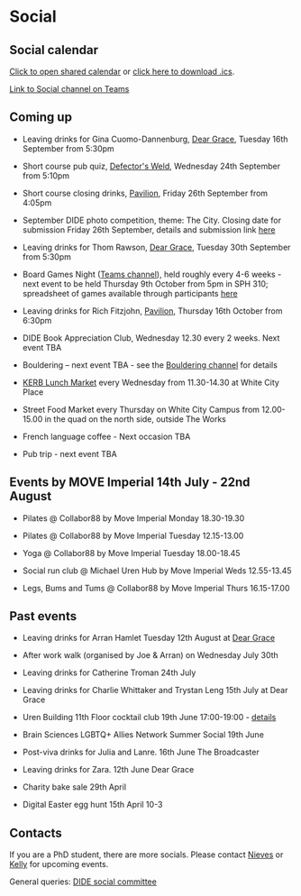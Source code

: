 # Social

## Social calendar

[Click to open shared calendar](https://outlook.office365.com/owa/calendar/d3495141dd604a45b1a70bcec775574c@imperial.ac.uk/96f193142b4a41d9a6e4946634663c5817212224041536648077/calendar.html) or [click here to download .ics](https://outlook.office365.com/owa/calendar/d3495141dd604a45b1a70bcec775574c@imperial.ac.uk/96f193142b4a41d9a6e4946634663c5817212224041536648077/calendar.ics).

[Link to Social channel on Teams](https://teams.microsoft.com/l/channel/19%3Afe29e82660f74575a9d515de83d01afa%40thread.tacv2/Social?groupId=ba231111-1572-42ae-981e-c8bc7aa681ef&tenantId=2b897507-ee8c-4575-830b-4f8267c3d307)

## Coming up

* Leaving drinks for Gina Cuomo-Dannenburg, [Dear Grace](https://www.deargracelondon.co.uk/), Tuesday 16th September from 5:30pm

* Short course pub quiz, [Defector's Weld](https://www.defectors-weld.co.uk/), Wednesday 24th September from 5:10pm

* Short course closing drinks, [Pavilion](https://www.greeneking.co.uk/pubs/greater-london/pavilion), Friday 26th September from 4:05pm

* September DIDE photo competition, theme: The City. Closing date for submission Friday 26th September, details and submission link [here](https://teams.microsoft.com/l/message/19:fe29e82660f74575a9d515de83d01afa@thread.tacv2/1757326990254?tenantId=2b897507-ee8c-4575-830b-4f8267c3d307&groupId=ba231111-1572-42ae-981e-c8bc7aa681ef&parentMessageId=1757326990254&teamName=DIDE%20-%20WP&channelName=Social&createdTime=1757326990254)

* Leaving drinks for Thom Rawson, [Dear Grace](https://www.deargracelondon.co.uk/), Tuesday 30th September from 5:30pm

* Board Games Night ([Teams channel](https://teams.microsoft.com/l/channel/19%3A82252a71aea14afdb79f3b14bb0efc5d%40thread.tacv2/Board%20Games%20Events?groupId=ba231111-1572-42ae-981e-c8bc7aa681ef&tenantId=2b897507-ee8c-4575-830b-4f8267c3d307)), held roughly every 4-6 weeks - next event to be held Thursday 9th October from 5pm in SPH 310; spreadsheet of games available through participants [here](https://docs.google.com/spreadsheets/d/1KcSc8wGN9Y1qARfjPfltCUhrkV-hwWd9eQHPt9BgX7k/edit?gid=388218102)

* Leaving drinks for Rich Fitzjohn, [Pavilion](https://www.greeneking.co.uk/pubs/greater-london/pavilion), Thursday 16th October from 6:30pm

* DIDE Book Appreciation Club,  Wednesday 12.30 every 2 weeks. Next event TBA

* Bouldering – next event TBA - see the [Bouldering channel](https://teams.microsoft.com/l/channel/19%3Ac670ba9048344213b0736a2348a1e709%40thread.tacv2/Bouldering?groupId=ba231111-1572-42ae-981e-c8bc7aa681ef&tenantId=2b897507-ee8c-4575-830b-4f8267c3d307) for details

* [KERB Lunch Market](https://www.kerbfood.com/markets/white-city/) every Wednesday from 11.30-14.30 at White City Place

* Street Food Market every Thursday on White City Campus from 12.00-15.00 in the quad on the north side, outside The Works

* French language coffee - Next occasion TBA

* Pub trip - next event TBA

## Events by MOVE Imperial 14th July - 22nd August

* Pilates @ Collabor88 by Move Imperial Monday 18.30-19.30 

* Pilates @ Collabor88 by Move Imperial Tuesday 12.15-13.00 

* Yoga @ Collabor88 by Move Imperial Tuesday 18.00-18.45 

* Social run club @ Michael Uren Hub by Move Imperial Weds 12.55-13.45 

* Legs, Bums and Tums @ Collabor88 by Move Imperial Thurs 16.15-17.00

## Past events

* Leaving drinks for Arran Hamlet Tuesday 12th August at [Dear Grace](https://www.deargracelondon.co.uk/)
  
* After work walk (organised by Joe & Arran) on Wednesday July 30th

* Leaving drinks for Catherine Troman 24th July

* Leaving drinks for Charlie Whittaker and Trystan Leng 15th July at Dear Grace

* Uren Building 11th Floor cocktail club 19th June 17:00-19:00 - [details](https://teams.microsoft.com/l/message/19:fe29e82660f74575a9d515de83d01afa@thread.tacv2/1749720102264?tenantId=2b897507-ee8c-4575-830b-4f8267c3d307&groupId=ba231111-1572-42ae-981e-c8bc7aa681ef&parentMessageId=1749720102264&teamName=DIDE%20-%20WP&channelName=Social&createdTime=1749720102264)

* Brain Sciences LGBTQ+ Allies Network Summer Social 19th June

* Post-viva drinks for Julia and Lanre. 16th June The Broadcaster

* Leaving drinks for Zara. 12th June Dear Grace

* Charity bake sale 29th April

* Digital Easter egg hunt 15th April 10-3

## Contacts

If you are a PhD student, there are more socials. Please contact [Nieves](mailto:n.derqui-fernandez@imperial.ac.uk) or [Kelly](mailto:k.mccain22@imperial.ac.uk) for upcoming events.

General queries: [DIDE social committee](mailto:dide-social@imperial.ac.uk)
